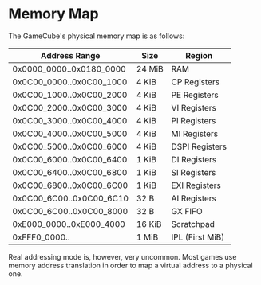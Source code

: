 # Memory Map

The GameCube's physical memory map is as follows:

| Address Range            | Size   | Region          |
| ------------------------ | ------ | --------------- |
| 0x0000_0000..0x0180_0000 | 24 MiB | RAM             |
| 0x0C00_0000..0x0C00_1000 | 4 KiB  | CP Registers    |
| 0x0C00_1000..0x0C00_2000 | 4 KiB  | PE Registers    |
| 0x0C00_2000..0x0C00_3000 | 4 KiB  | VI Registers    |
| 0x0C00_3000..0x0C00_4000 | 4 KiB  | PI Registers    |
| 0x0C00_4000..0x0C00_5000 | 4 KiB  | MI Registers    |
| 0x0C00_5000..0x0C00_6000 | 4 KiB  | DSPI Registers  |
| 0x0C00_6000..0x0C00_6400 | 1 KiB  | DI Registers    |
| 0x0C00_6400..0x0C00_6800 | 1 KiB  | SI Registers    |
| 0x0C00_6800..0x0C00_6C00 | 1 KiB  | EXI Registers   |
| 0x0C00_6C00..0x0C00_6C10 | 32 B   | AI Registers    |
| 0x0C00_6C00..0x0C00_8000 | 32 B   | GX FIFO         |
| 0xE000_0000..0xE000_4000 | 16 KiB | Scratchpad      |
| 0xFFF0_0000..            | 1 MiB  | IPL (First MiB) |

Real addressing mode is, however, very uncommon. Most games use memory address translation in order
to map a virtual address to a physical one.
